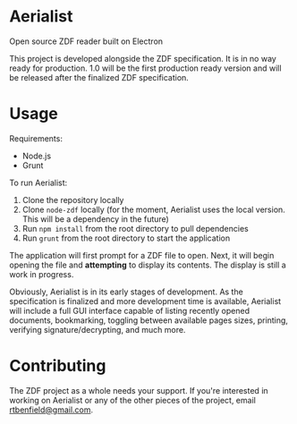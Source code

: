 # Aerialist
Open source ZDF reader built on Electron

This project is developed alongside the ZDF specification. It is in no way ready for production. 1.0 will be the first production ready version and will be released after the finalized ZDF specification.

# Usage
Requirements:
* Node.js
* Grunt

To run Aerialist:

1. Clone the repository locally
1. Clone `node-zdf` locally (for the moment, Aerialist uses the local version. This will be a dependency in the future)
1. Run `npm install` from the root directory to pull dependencies
1. Run `grunt` from the root directory to start the application

The application will first prompt for a ZDF file to open. Next, it will begin opening the file and **attempting** to display its contents. The display is still a work in progress.

Obviously, Aerialist is in its early stages of development. As the specification is finalized and more development time is available, Aerialist will include a full GUI interface capable of listing recently opened documents, bookmarking, toggling between available pages sizes, printing, verifying signature/decrypting, and much more.

# Contributing
The ZDF project as a whole needs your support. If you're interested in working on Aerialist or any of the other pieces of the project, email [rtbenfield@gmail.com](mailto:rtbenfield@gmail.com).